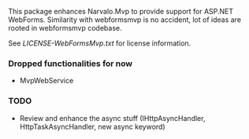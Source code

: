 ﻿
This package enhances Narvalo.Mvp to provide support for ASP.NET WebForms.
Similarity with webformsmvp is no accident, lot of ideas are rooted in webformsmvp codebase.

See _LICENSE-WebFormsMvp.txt_ for license information.

### Dropped functionalities for now

- MvpWebService

### TODO

- Review and enhance the async stuff (IHttpAsyncHandler, HttpTaskAsyncHandler, new async keyword)
